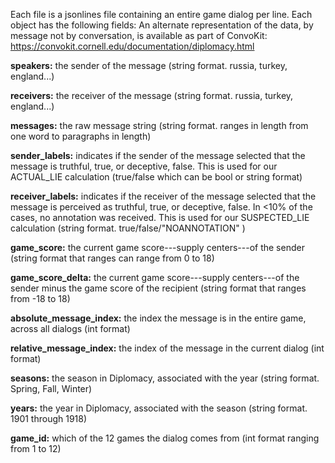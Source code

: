 Each file is a jsonlines file containing an entire game dialog per line. Each object has the following fields: 
An alternate representation of the data, by message not by conversation, is available as part of ConvoKit: https://convokit.cornell.edu/documentation/diplomacy.html

**speakers:** the sender of the message (string format.  russia, turkey, england...)

**receivers:** the receiver of the message (string format.  russia, turkey, england...)

**messages:** the raw message string (string format.  ranges in length from one word to paragraphs in length)

**sender_labels:** indicates if the sender of the message selected that the message is truthful, true, or deceptive, false.  This is used for our ACTUAL_LIE calculation (true/false which can be bool or string format) 

**receiver_labels:** indicates if the receiver of the message selected that the message is perceived as truthful, true, or deceptive, false.  In <10% of the cases, no annotation was received.  This is used for our SUSPECTED_LIE calculation (string format.  true/false/"NOANNOTATION" ) 

**game_score:** the current game score---supply centers---of the sender  (string format that ranges can range from  0 to 18)

**game_score_delta:** the current game score---supply centers---of the sender minus the game score of the recipient (string format that ranges from -18 to 18)

**absolute_message_index:** the index the message is in the entire game, across all dialogs (int format)

**relative_message_index:**  the index of the message in the current dialog (int format)

**seasons:** the season in Diplomacy, associated with the year (string format. Spring, Fall, Winter)

**years:** the year in Diplomacy, associated with the season (string format.  1901 through 1918)

**game_id:** which of the 12 games the dialog comes from (int format ranging from 1 to 12)

